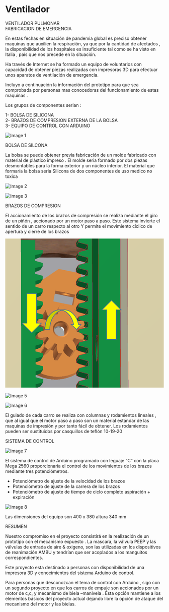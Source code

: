 # Ventilador
VENTILADOR  PULMONAR    
FABRICACION DE EMERGENCIA

En estas fechas en situación de pandemia global es preciso obtener maquinas que auxilien la respiración,  ya que por la cantidad de afectados , la disponibilidad de los hospitales es insuficiente tal como se ha visto en Italia , país que nos precede en la situación.

Ha través de Internet se ha formado un equipo de voluntarios con capacidad de obtener piezas realizadas con impresoras 3D
para efectuar unos aparatos de ventilación de emergencia.

Incluyo a continuación la información del prototipo para que sea comprobada por personas mas conocedoras del funcionamiento de estas maquinas .

Los grupos de componentes serian :

1-  BOLSA DE SILICONA   
2-  BRAZOS DE COMPRESION EXTERNA DE LA BOLSA    
3-  EQUIPO DE CONTROL CON ARDUINO

![Image 1](../ventilador/PICS/respirador1.png)

BOLSA DE SILCONA

La bolsa se puede obtener previa fabricación de un molde fabricado con material de plástico impreso  .
El molde seria formado por dos piezas desmontables  para
la forma exterior y un núcleo interior.
El material que formaría la bolsa seria Silicona de dos componentes de uso medico no toxica

![Image 2](../ventilador/PICS/respirador2.png)

![Image 3](../ventilador/PICS/bolsa.png)

BRAZOS DE COMPRESION    

El accionamiento de los brazos de compresión se realiza mediante 
el giro de un piñón , accionado por un motor paso a paso.
Este sistema invierte el sentido de un carro respecto al otro
Y permite el movimiento cíclico de apertura y cierre de los brazos

![Image 4](/PICS/movimiento1.png)  

![Image 5](/ventilador/PICS/movimiento2.png)  

![Image 6](/master/PICS/movimiento3.png)

El guiado de cada carro se realiza con columnas y rodamientos lineales , que al igual que el motor paso a paso son un material estándar de las maquinas de impresión y por tanto fácil de obtener. Los rodamientos pueden ser sustituidos
por casquillos de teflón 10-19-20  

SISTEMA DE CONTROL

![Image 7](tree/master/PICS/control.png)

El sistema de control de Arduino  programado con leguaje “C” con la placa Mega 2560 proporcionaría el control de los movimientos de los brazos mediante tres potenciómetros.

- Potenciómetro de ajuste de la velocidad de los brazos   
- Potenciómetro de ajuste de la carrera de los brazos 
- Potenciómetro de ajuste de tiempo de ciclo completo aspiración + expiración 

![Image 8](../tree/master/PICS/dimensiones.png)

 Las dimensiones del equipo son  400 x 380  altura  340 mm

RESUMEN 

Nuestro compromiso en el proyecto consistirá en la realización de un prototipo con el mecanismo expuesto . La mascara,  la válvula PEEP   y las válvulas  de entrada de aire & oxigeno, son  las utilizadas en los dispositivos de reanimación AMBU y tendrían que ser acoplados a los manguitos correspondientes.

Este proyecto esta destinado a personas con disponibilidad de una impresora 3D y conocimientos del sistema Arduino de control.

Para personas que desconozcan el tema de control con Arduino , sigo con un segundo proyecto en que los carros de empuje son accionados por un motor de c,c, y mecanismo de biela –manivela . Esta opción mantiene a los elementos básicos del proyecto actual  dejando libre la opción de ataque del mecanismo del motor y las bielas.
